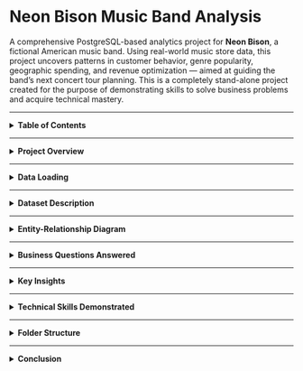 # Neon Bison Music Band Analysis

A comprehensive PostgreSQL-based analytics project for **Neon Bison**, a fictional American music band. Using real-world music store data, this project uncovers patterns in customer behavior, genre popularity, geographic spending, and revenue optimization — aimed at guiding the band’s next concert tour planning. This is a completely stand-alone project created for the purpose of demonstrating skills to solve business problems and acquire technical mastery.

---

<details>
<summary><strong>Table of Contents</strong></summary>

- [Project Overview](#project-overview)  
- [Data Loading](#data-loading)  
- [Dataset Description](#dataset-description)  
- [Entity-Relationship Diagram](#entity-relationship-diagram)  
- [Business Questions Answered](#business-questions-answered)  
- [Key Insights](#key-insights)  
- [Technical Skills Demonstrated](#technical-skills-demonstrated)  
- [Folder Structure](#folder-structure)  
- [Conclusion](#conclusion)  

</details>

---

<a id="project-overview"></a>
<details>
<summary><strong>Project Overview</strong></summary>

This project simulates a business intelligence case for a band preparing to scale up its operations globally. Using SQL queries in PostgreSQL, we analyze historical digital music store data to derive insights across dimensions like customer behavior, sales geography, media preferences, genre trends, and revenue contributions by artists.

The findings can inform setlist decisions, marketing geography, pricing strategies, and tour planning. To make informed decisions, they are analyzing past music store data to uncover:

- Who their top customers are  
- Which cities or countries have the highest engagement  
- Which genres and artists are most popular  
- What revenue patterns exist across markets and media  

All queries are written in PostgreSQL.

</details>

---

<a id="data-loading"></a>
<details>
<summary><strong>Data Loading</strong></summary>

This section demonstrates how the dataset was imported and loaded to PostgreSQL database locally before our analysis. First a database was created and then we used automation for uploading the `.CSV` files using `Python` on the `Jupyter Notebook`. We used the `SQLAlchemy` library to import the functions to have the files path and do the task for us.
However, it is difficult to visually show how we achieved that in this `README.md` file, but you can take a quick look of that code running by clicking this.

[![Watch the video](https://img.youtube.com/vi/SzcM7h5wIxY/0.jpg)](https://youtu.be/SzcM7h5wIxY?si=QEMQKyq-n09Kvpln)


<video width="100%" height="400" controls>
  <source src="validation/data_loading.mp4" type="video/mp4">
  Your browser does not support the video tag.
</video>

</details>

---

<a id="dataset-description"></a>
<details>
<summary><strong>Dataset Description</strong></summary>

The dataset resembles a digital music store with the following key tables:

| Table                   | Description                                                  |
|-------------------------|--------------------------------------------------------------|
| `customer`              | Customer info, country, contact details, and rep IDs         |
| `invoice`               | Purchase transactions, billing countries, totals             |
| `invoice_line`          | Individual line items in each invoice (track, price, qty)    |
| `track`                 | Metadata of tracks: album, genre, composer, duration         |
| `album`                 | Albums and their corresponding artists                       |
| `artist`                | Artist names                                                 |
| `genre`                 | Genres (e.g., Rock, Jazz, Pop)                               |
| `media_type`            | Format of music (MP3, AAC, etc.)                             |
| `employee`              | Store employees, reps, and hierarchy                         |
| `playlist`, `playlist_track` | Playlist metadata and track mapping               |

> Key CSVs (in `data/` folder):  
> `customer.csv`, `invoice.csv`, `invoice_line.csv`, `track.csv`, `album.csv`, `artist.csv`, `genre.csv`,  
> `media_type.csv`, `employee.csv`, `playlist.csv`, `playlist_track.csv`

</details>

---

<a id="entity-relationship-diagram"></a>
<details>
<summary><strong>Entity-Relationship Diagram</strong></summary>

Below is the database schema showcasing relationships between all tables:

![Schema Diagram](schema_diagram.png)

</details>

---

<a id="business-questions-answered"></a>
<details>
<summary><strong>Business Questions Answered</strong></summary>

### Genre & Track Trends  
<details>
<summary><strong>Genre with Highest Revenues</strong></summary>

![Genre with Highest Revenues](outputs/Q1.jpg)

</details>

<details>
<summary><strong>Genre with Low Volume but High Revenue</strong></summary>

![Genre with Low Volume but High Revenue](outputs/Q2.jpg)

</details>

<details>
<summary><strong>Tracks Purchased Most Number of Times</strong></summary>

![Tracks Purchased Most Number of Times](outputs/Q3.jpg)

</details>

<details>
<summary><strong>Songs longer than Average Song Length</strong></summary>

![Songs longer than Average Song Length](outputs/Q4.jpg)

</details>

<details>
<summary><strong>All Rock Music Listeners Data</strong></summary>

![All Rock Music Listeners Data](outputs/Q5.jpg)

</details>

### Artist & Album Performance  
<details>
<summary><strong>Albums with Highest Revenue Per Track</strong></summary>

![Albums with Highest Revenue Per Track](outputs/Q6.jpg)

</details>

<details>
<summary><strong>Artists With Highest Revenue</strong></summary>

![Artists With Highest Revenue](outputs/Q7.jpg)

</details>

<details>
<summary><strong>Top 10 Rock artists by song numbers</strong></summary>

![Top 10 Rock artists by song numbers](outputs/Q8.jpg)

</details>

<details>
<summary><strong>Artists with Most Number of Appearences in Invoices</strong></summary>

![Artists with Most Number of Appearences in Invoices](outputs/Q9.jpg)

</details>

<details>
<summary><strong>Customer Spending on Each Artist</strong></summary>

![Customer Spending on Each Artist](outputs/Q10.jpg)

</details>

### Customer Insights & Segmentation  
<details>
<summary><strong>Highest Spending Customers Across All Time</strong></summary>

![Highest Spending Customers Across All Time](outputs/Q11.jpg)

</details>

<details>
<summary><strong>Customers with Single or Multiple Purchases</strong></summary>

![Customers with Single or Multiple Purchases](outputs/Q12.jpg)

</details>

<details>
<summary><strong>Top Spenders From Each Country</strong></summary>

![Top Spenders From Each Country](outputs/Q13.jpg)

</details>

### Geographic Market Analysis  
<details>
<summary><strong>Country Wise Top Spenders on Music</strong></summary>

![Country Wise Top Spenders on Music](outputs/Q14.jpg)

</details>

<details>
<summary><strong>Country Wise Most Popular Genre</strong></summary>

![Country Wise Most Popular Genre](outputs/Q16.jpg)

</details>

<details>
<summary><strong>Country With Most Invoices</strong></summary>

![Country With Most Invoices](outputs/Q17.jpg)

</details>

<details>
<summary><strong>Country Wise Average Revenue</strong></summary>

![Country Wise Average Revenue](outputs/Q18.jpg)

</details>

<details>
<summary><strong>City With The Best Customers</strong></summary>

![City With The Best Customers](outputs/Q19.jpg)

</details>

### Financial Insights  
<details>
<summary><strong>Top 3 Values of Invoice</strong></summary>

![Top 3 Values of Invoice](outputs/Q20.jpg)

</details>

### Operational Utilities  
<details>
<summary><strong>Senior Most Employee in the band</strong></summary>

![Senior Most Employee in the band](outputs/Q21.jpg)

</details>

</details>


---

<a id="key-insights"></a>
<details>
<summary><strong>Key Insights</strong></summary>

- Rock dominates in most English-speaking countries; Latin is big in Brazil.  
- The USA leads in both revenue and invoice volume, followed by Canada and Brazil.  
- Luís Gonçalves is the highest-spending customer at over \$49.  
- Queen and Led Zeppelin top the charts in artist revenue.  
- Cities like São Paulo and Edmonton have high average customer spend.  
- Some albums earn significantly more per track than others, showing commercial efficiency.

</details>

---

<a id="technical-skills-demonstrated"></a>
<details>
<summary><strong>Technical Skills Demonstrated</strong></summary>

- Multi-table joins using `INNER JOIN`, `LEFT JOIN`  
- Aggregation and grouping (`GROUP BY`, `HAVING`)  
- Use of window functions (`ROW_NUMBER`, `RANK`)  
- Use of Common Table Expressions (CTEs) for modular, readable queries  
- Analytical techniques like segmentation, ranking, and trend analysis  
- Formatting outputs for clarity using rounding and sorting  

</details>

---

<a id="folder-structure"></a>
<details>
<summary><strong>Folder Structure</strong></summary>

```bash
Neon-Bison-Music-Band-Analysis/
├── data/                  # Raw CSV files
├── queries/               # SQL scripts per business question
├── validation/            # Data loading video
│   └── data_loading.mp4
├── visuals/               # Charts, plots, diagrams
├── outputs/               # Query result CSVs/Markdowns
├── schema_diagram.png     # ER diagram
└── README.md              # This file
```
</details>

---

<a id="conclusion"></a>

<details> <summary><strong>Conclusion</strong></summary>
This project showcases how relational database analysis can drive actionable music industry strategies. By analyzing purchase patterns, customer geography, genre preferences, and artist performance, bands like Neon Bison can make data-driven decisions for touring, pricing, and promotion.

</details> 
